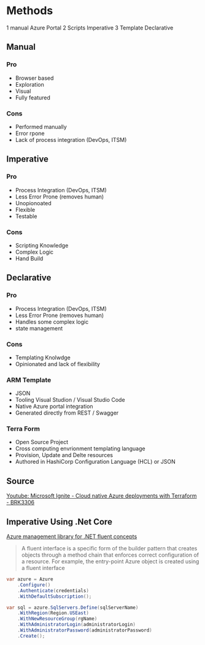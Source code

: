 # Methods
1 manual Azure Portal
2 Scripts Imperative
3 Template Declarative

## Manual
### Pro
- Browser based
- Exploration
- Visual
- Fully featured

### Cons
- Performed manually
- Error rpone
- Lack of process integration (DevOps, ITSM)

## Imperative
### Pro
- Process Integration (DevOps, ITSM)
- Less Error Prone (removes human)
- Unopionoated
- Flexible
- Testable

### Cons
- Scripting Knowledge
- Complex Logic
- Hand Build

## Declarative
### Pro
- Process Integration (DevOps, ITSM)
- Less Error Prone (removes human)
- Handles some complex logic
- state management

### Cons
- Templating Knolwdge
- Opinionated and lack of flexibility

### ARM Template
- JSON
- Tooling Visual Studion / Visual Studio Code
- Native Azure portal integration
- Generated directly from REST / Swagger

### Terra Form
- Open Source Project
- Cross computing envrionment templating language
- Provision, Update and Delte resources
- Authored in HashiCorp Configuration Language (HCL) or JSON

## Source
[Youtube: Microsoft Ignite - Cloud native Azure deployments with Terraform - BRK3306](https://www.youtube.com/watch?v=YoLV0tJ_DxE)

## Imperative Using .Net Core

[Azure management library for .NET fluent concepts](https://docs.microsoft.com/en-us/dotnet/azure/dotnet-sdk-azure-concepts?view=azure-dotnet)

>A fluent interface is a specific form of the builder pattern that creates objects through a method chain that enforces correct configuration of a resource. For example, the entry-point Azure object is created using a fluent interface

```C#
var azure = Azure
    .Configure()
    .Authenticate(credentials)
    .WithDefaultSubscription();

var sql = azure.SqlServers.Define(sqlServerName)
    .WithRegion(Region.USEast)
    .WithNewResourceGroup(rgName)
    .WithAdministratorLogin(administratorLogin)
    .WithAdministratorPassword(administratorPassword)
    .Create();
```